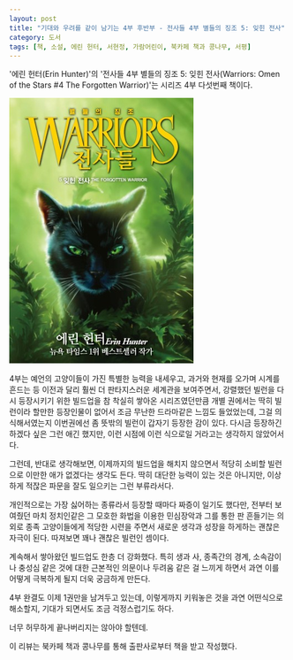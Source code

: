 ```yaml
---
layout: post
title: "기대와 우려를 같이 남기는 4부 후반부 - 전사들 4부 별들의 징조 5: 잊힌 전사"
category: 도서
tags: [책, 소설, 에린 헌터, 서현정, 가람어린이, 북카페 책과 콩나무, 서평]
---
```


'에린 헌터(Erin Hunter)'의
'전사들 4부 별들의 징조 5: 잊힌 전사(Warriors: Omen of the Stars #4 The Forgotten Warrior)'는
시리즈 4부 다섯번째 책이다.

![표지](/images/book/warriors-4-omen-of-the-stars-5-the-forgotten-warrior-book-h480.jpg)

4부는 예언의 고양이들이 가진 특별한 능력을 내세우고,
과거와 현재를 오가며 시계를 흔드는 등
이전과 달리 훨씬 더 판타지스러운 세계관을 보여주면서,
강렬했던 빌런을 다시 등장시키기 위한 빌드업을 참 착실히 쌓아온 시리즈였던만큼
개별 권에서는 딱히 빌런이라 할만한 등장인물이 없어서
조금 무난한 드라마같은 느낌도 들었었는데,
그걸 의식해서였는지 이번권에선 좀 뜻밖의 빌런이 갑자기 등장한 감이 있다.
다시금 등장하긴 하겠다 싶은 그런 애긴 했지만,
이런 시점에 이런 식으로일 거라고는 생각하지 않았어서다.

그런데, 반대로 생각해보면,
이제까지의 빌드업을 해치지 않으면서
적당히 소비할 빌런으로 이만한 애가 없겠다는 생각도 든다.
딱히 대단한 능력이 있는 것은 아니지만,
이상하게 적잖은 파문을 잘도 일으키는 그런 부류라서다.

개인적으로는 가장 싫어하는 종류라서 등장할 때마다 짜증이 일기도 했다만,
전부터 보여줬던 마치 정치인같은 그 모호한 화법을 이용한 민심장악과 그를 통한 판 흔들기는
의외로 종족 고양이들에게 적당한 시련을 주면서
새로운 생각과 성장을 하게하는 괜찮은 자극이 된다.
따져보면 꽤나 괜찮은 빌런인 셈이다.

계속해서 쌓아왔던 빌드업도 한층 더 강화했다.
특히 생과 사, 종족간의 경계, 소속감이나 충성심 같은 것에 대한 근본적인 의문이나 두려움 같은 걸 느끼게 하면서
과연 이를 어떻게 극복하게 될지 더욱 궁금하게 만든다.

4부 완결도 이제 1권만을 남겨두고 있는데,
이렇게까지 키워놓은 것을 과연 어떤식으로 해소할지,
기대가 되면서도 조금 걱정스럽기도 하다.

너무 허무하게 끝나버리지는 않아야 할텐데.



<div class="im im-info">
이 리뷰는 북카페 책과 콩나무를 통해 출판사로부터 책을 받고 작성했다.
</div>
